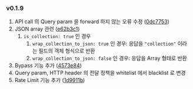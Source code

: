 ### v0.1.9
1. API call 의 Query param 을 forward 하지 않는 오류 수정 ([0dc7753](https://github.com/cloud-barista/cb-apigw/commit/0dc775362cd5011adf851d598f83a10763b70f32))
2. JSON array 관련 ([e62b3c1](https://github.com/cloud-barista/cb-apigw/commit/e62b3c19b8ee9051573f376601d893dba455fa92))
    1.  `is_collection: true` 인 경우
        1. `wrap_collection_to_json: true` 인 경우: 응답을 `"collection"` 이라는 필드의 객체 형식으로 반환
        2. `wrap_collection_to_json: false` 인 경우: 응답을 Array 형태로 반환
3. Bypass 기능 추가 ([4573e84](https://github.com/cloud-barista/cb-apigw/commit/4573e8492a7fa22026fb6be4183cdc770eb80778))
4. Query param, HTTP header 의 전달 정책을 whitelist 에서 blacklist 로 변경
5. Rate Limit 기능 추가 ([1d9911b](https://github.com/cloud-barista/cb-apigw/commit/1d9911ba83057e3d708fba0731f2d33aec555729))
